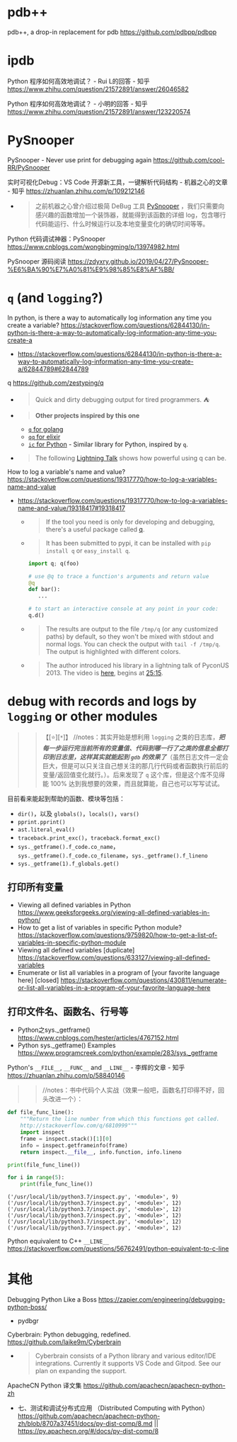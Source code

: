 
# pdb++

pdb++, a drop-in replacement for pdb https://github.com/pdbpp/pdbpp

# ipdb

Python 程序如何高效地调试？ - Rui L的回答 - 知乎 https://www.zhihu.com/question/21572891/answer/26046582

Python 程序如何高效地调试？ - 小明的回答 - 知乎 https://www.zhihu.com/question/21572891/answer/123220574

# PySnooper

PySnooper - Never use print for debugging again https://github.com/cool-RR/PySnooper

实时可视化Debug：VS Code 开源新工具，一键解析代码结构 - 机器之心的文章 - 知乎 https://zhuanlan.zhihu.com/p/109212146
- > 之前机器之心曾介绍过极简 DeBug 工具 [PySnooper]() ，我们只需要向感兴趣的函数增加一个装饰器，就能得到该函数的详细 log，包含哪行代码能运行、什么时候运行以及本地变量变化的确切时间等等。

Python 代码调试神器：PySnooper https://www.cnblogs.com/wongbingming/p/13974982.html

PySnooper 源码阅读 https://zdyxry.github.io/2019/04/27/PySnooper-%E6%BA%90%E7%A0%81%E9%98%85%E8%AF%BB/

# `q` (and `logging`?)

In python, is there a way to automatically log information any time you create a variable? https://stackoverflow.com/questions/62844130/in-python-is-there-a-way-to-automatically-log-information-any-time-you-create-a
- https://stackoverflow.com/questions/62844130/in-python-is-there-a-way-to-automatically-log-information-any-time-you-create-a/62844789#62844789

q https://github.com/zestyping/q
- > Quick and dirty debugging output for tired programmers. ⛺
- > **Other projects inspired by this one**
  * [`q` for golang](https://github.com/y0ssar1an/q)
  * [`qq` for elixir](https://github.com/mandarvaze/q)
  * [`ic` for Python](https://github.com/gruns/icecream) - Similar library for Python, inspired by `q`.
- > The following [Lightning Talk](http://pyvideo.org/video/1858/sunday-evening-lightning-talks#t=25m15s) shows how powerful using q can be.

How to log a variable's name and value? https://stackoverflow.com/questions/19317770/how-to-log-a-variables-name-and-value
- https://stackoverflow.com/questions/19317770/how-to-log-a-variables-name-and-value/19318417#19318417
  * > If the tool you need is only for developing and debugging, there's a useful package called [q](https://github.com/zestyping/q).
  * > It has been submitted to pypi, it can be installed with `pip install q` or `easy_install q`.
    ```py
    import q; q(foo)

    # use @q to trace a function's arguments and return value
    @q
    def bar():
       ...

    # to start an interactive console at any point in your code:
    q.d()
    ```
  * > The results are output to the file `/tmp/q` (or any customized paths) by default, so they won't be mixed with stdout and normal logs. You can check the output with `tail -f /tmp/q`. The output is highlighted with different colors.
  * > The author introduced his library in a lightning talk of PyconUS 2013. The video is [here](https://youtu.be/OL3De8BAhME), begins at [25:15](https://www.youtube.com/watch?v=OL3De8BAhME&t=1515s).

# debug with records and logs by `logging` or other modules
>> 【[:star:][`*`]】 //notes：其实开始是想利用 `logging` 之类的日志库，***把每一步运行完当前所有的变量值、代码到哪一行了之类的信息全都打印到日志里，这样其实就能起到 `gdb` 的效果了***（虽然日志文件一定会巨大，但是可以只关注自己想关注的那几行代码或者函数执行前后的变量/返回值变化就行。）。后来发现了 `q` 这个库，但是这个库不见得能 100% 达到我想要的效果，而且就算能，自己也可以写写试试。

目前看来能起到帮助的函数、模块等包括：
- `dir()`，以及 `globals()`，`locals()`，`vars()`
- `pprint.pprint()`
- `ast.literal_eval()`
- `traceback.print_exc()`，`traceback.format_exc()`
- `sys._getframe().f_code.co_name`，`sys._getframe().f_code.co_filename`，`sys._getframe().f_lineno`
- `sys._getframe(1).f_globals.get()`

## 打印所有变量
- Viewing all defined variables in Python https://www.geeksforgeeks.org/viewing-all-defined-variables-in-python/
- How to get a list of variables in specific Python module? https://stackoverflow.com/questions/9759820/how-to-get-a-list-of-variables-in-specific-python-module
- Viewing all defined variables [duplicate] https://stackoverflow.com/questions/633127/viewing-all-defined-variables
- Enumerate or list all variables in a program of [your favorite language here] [closed] https://stackoverflow.com/questions/430811/enumerate-or-list-all-variables-in-a-program-of-your-favorite-language-here

## 打印文件名、函数名、行号等
- Python之sys._getframe() https://www.cnblogs.com/hester/articles/4767152.html
- Python sys._getframe() Examples https://www.programcreek.com/python/example/283/sys._getframe

Python's `__FILE__`, `__FUNC__` and `__LINE__` - 李辉的文章 - 知乎 https://zhuanlan.zhihu.com/p/58840146
>> //notes：书中代码个人实战（效果一般吧，函数名打印得不好，回头改进一个）：
  ```py
  def file_func_line():
      """Return the line number from which this functions got called.
      http://stackoverflow.com/q/6810999"""
      import inspect
      frame = inspect.stack()[1][0]
      info = inspect.getframeinfo(frame)
      return inspect.__file__, info.function, info.lineno

  print(file_func_line())

  for i in range(5):
      print(file_func_line())
  ```
  ```console
  ('/usr/local/lib/python3.7/inspect.py', '<module>', 9)
  ('/usr/local/lib/python3.7/inspect.py', '<module>', 12)
  ('/usr/local/lib/python3.7/inspect.py', '<module>', 12)
  ('/usr/local/lib/python3.7/inspect.py', '<module>', 12)
  ('/usr/local/lib/python3.7/inspect.py', '<module>', 12)
  ('/usr/local/lib/python3.7/inspect.py', '<module>', 12)
  ```

Python equivalent to C++ `__LINE__` https://stackoverflow.com/questions/56762491/python-equivalent-to-c-line

# 其他

Debugging Python Like a Boss https://zapier.com/engineering/debugging-python-boss/
- pydbgr

Cyberbrain: Python debugging, redefined. https://github.com/laike9m/Cyberbrain
- > Cyberbrain consists of a Python library and various editor/IDE integrations. Currently it supports VS Code and Gitpod. See our plan on expanding the support.

ApacheCN Python 译文集 https://github.com/apachecn/apachecn-python-zh
- 七、测试和调试分布式应用 （Distributed Computing with Python） https://github.com/apachecn/apachecn-python-zh/blob/8707a37451/docs/py-dist-comp/8.md || https://py.apachecn.org/#/docs/py-dist-comp/8
